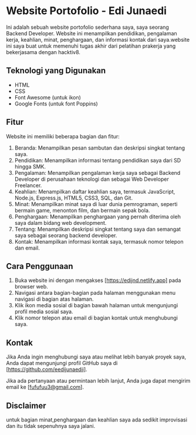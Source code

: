 # Website Portofolio - Edi Junaedi

Ini adalah sebuah website portofolio sederhana saya, saya seorang Backend Developer. Website ini menampilkan pendidikan, pengalaman kerja, keahlian, minat, penghargaan, dan informasi kontak dari saya.website ini saya buat untuk memenuhi tugas akhir dari pelatihan prakerja yang bekerjasama dengan hacktiv8.


## Teknologi yang Digunakan

- HTML
- CSS
- Font Awesome (untuk ikon)
- Google Fonts (untuk font Poppins)

## Fitur

Website ini memiliki beberapa bagian dan fitur:

1. Beranda: Menampilkan pesan sambutan dan deskripsi singkat tentang saya.
2. Pendidikan: Menampilkan informasi tentang pendidikan saya dari SD hingga SMK.
3. Pengalaman: Menampilkan pengalaman kerja saya sebagai Backend Developer di perusahaan teknologi dan sebagai Web Developer Freelancer.
4. Keahlian: Menampilkan daftar keahlian saya, termasuk JavaScript, Node.js, Express.js, HTML5, CSS3, SQL, dan Git.
5. Minat: Menampilkan minat saya di luar dunia pemrograman, seperti bermain game, menonton film, dan bermain sepak bola.
6. Penghargaan: Menampilkan penghargaan yang pernah diterima oleh saya dalam bidang web development.
7. Tentang: Menampilkan deskripsi singkat tentang saya dan semangat saya sebagai seorang backend developer.
8. Kontak: Menampilkan informasi kontak saya, termasuk nomor telepon dan email.

## Cara Penggunaan

1. Buka website ini dengan mengakses [https://edijnd.netlify.app] pada browser web.
2. Navigasi antara bagian-bagian pada halaman menggunakan menu navigasi di bagian atas halaman.
4. Klik ikon media sosial di bagian bawah halaman untuk mengunjungi profil media sosial saya.
5. Klik nomor telepon atau email di bagian kontak untuk menghubungi saya.

## Kontak

Jika Anda ingin menghubungi saya atau melihat lebih banyak proyek saya, Anda dapat mengunjungi profil GitHub saya di [https://github.com/eedijunaedii].

Jika ada pertanyaan atau permintaan lebih lanjut, Anda juga dapat mengirim email ke [fufufuu3@gmail.com].

## Disclaimer

untuk bagian minat,penghargaan dan keahlian saya ada sedikit improvisasi dan itu tidak sepenuhnya saya jalani.